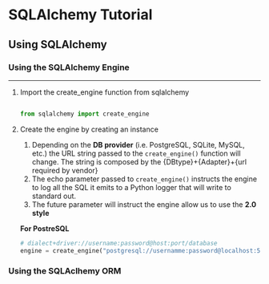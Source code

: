 # SQLAlchemy Tutorial

## Using SQLAlchemy

### Using the SQLAlchemy Engine

---

1. Import the create_engine function from sqlalchemy

   ```python

   from sqlalchemy import create_engine

   ```

2. Create the engine by creating an instance

   1. Depending on the **DB provider** (i.e. PostgreSQL, SQLite, MySQL, etc.) the URL string passed to the `create_engine()` function will change.
      The string is composed by the {DBtype}+{Adapter}+{url required by vendor}
   2. The echo parameter passed to `create_engine()` instructs the engine to log all the SQL it emits to a Python logger that will write to standard out.
   3. The future parameter will instruct the engine allow us to use the **2.0 style**

   **For PostreSQL**

   ```python
   # dialect+driver://username:password@host:port/database
   engine = create_engine("postgresql://usernamme:password@localhost:5432/database")
   ```

### Using the SQLAclhemy ORM
